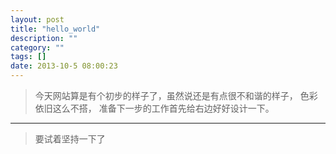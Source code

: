 ```yaml
---
layout: post
title: "hello_world"
description: ""
category: ""
tags: []
date: 2013-10-5 08:00:23
---
```


>今天网站算是有个初步的样子了，虽然说还是有点很不和谐的样子， 色彩依旧这么不搭， 准备下一步的工作首先给右边好好设计一下。

***

>要试着坚持一下了